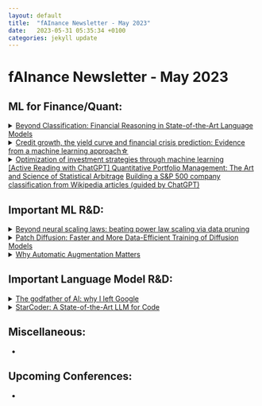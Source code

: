 ```yaml
---
layout: default
title:  "fAInance Newsletter - May 2023"
date:   2023-05-31 05:35:34 +0100 
categories: jekyll update
---
```


# fAInance Newsletter - May 2023
 
## ML for Finance/Quant:
 <details><summary><a href="https://arxiv.org/abs/2305.01505">Beyond Classification: Financial Reasoning in State-of-the-Art Language Models</a></summary>This research explores the application of Large Language Models (LLMs) with 100 billion or more parameters in the financial domain. The study demonstrates that LLMs with 6B parameters or more, combined with instruction-tuning and larger datasets, exhibit the ability to generate coherent financial reasoning, contributing to the understanding of the efficacy of language models in the field of finance and investment decision-making.</details>
 <details><summary><a href="https://www.sciencedirect.com/science/article/abs/pii/S0022199623000594">Credit growth, the yield curve and financial crisis prediction: Evidence from a machine learning approach☆</a></summary>The paper develops early warning models for financial crisis prediction using machine learning on macrofinancial data for 17 countries from 1870 to 2016. Machine learning models outperform traditional regression in forecasting crises, and credit growth and the slope of the yield curve (both domestically and globally) are identified as the most crucial predictors. The study's unique approach using the Shapley value framework provides economic insights and interprets the complex relationships between predictors and crisis risk.</details>
 <details><summary><a href="https://www.cell.com/heliyon/pdf/S2405-8440(23)03362-5.pdf">Optimization of investment strategies through machine learning</a></summary>This research endeavors to devise an advanced and sustainable stock quantitative investing model, employing a fusion of Machine Learning techniques and Economic Value-Added methodologies to optimize investment strategies, with a focus on quantitative stock selection through principal component analysis and economic value-added criteria, and algorithmic trading utilizing Moving Average Convergence, Stochastic Indicators, and Long-Short Term Memory, achieving superior forecasting accuracy with LSTM networks and outperforming the market by generating considerable returns, thus proving its viability for rational and profitable investing in various market situations. </details>
 <a href="https://gmarti.gitlab.io//qfin/2023/05/28/qpm-stat-arb.html">[Active Reading with ChatGPT] Quantitative Portfolio Management: The Art and Science of Statistical Arbitrage</a>
 <a href="https://gmarti.gitlab.io//quant/2023/05/07/wikipedia-network-companies-sentence-transformers.html">Building a S&P 500 company classification from Wikipedia articles (guided by ChatGPT)</a>



## Important ML R&D:
 <details><summary><a href="https://arxiv.org/abs/2206.14486v1">Beyond neural scaling laws: beating power law scaling via data pruning</a></summary>The paper discusses neural scaling laws in deep learning, where error reduction follows a power law with increased training data or model size. However, this approach requires significant compute and energy costs. The paper proposes an alternative strategy of data pruning, where datasets are reduced while maintaining performance. The authors present a theoretical framework and empirical results showing that exponential scaling is achievable with data pruning, and they introduce a new self-supervised pruning metric that performs well without requiring labeled data. This work suggests that intelligent data pruning could lead to more resource-efficient deep learning.</details>
 <details><summary><a href="https://arxiv.org/abs/2304.12526">Patch Diffusion: Faster and More Data-Efficient Training of Diffusion Models</a></summary>The paper introduces Patch Diffusion, a new training framework for diffusion models that significantly reduces training time and improves data efficiency. By learning a conditional score function at the patch level, incorporating patch location information, and diversifying patch sizes throughout training, Patch Diffusion achieves more than 2× faster training while maintaining comparable or better generation quality. The approach democratizes diffusion model training, making it more accessible to researchers who lack high-end computational resources. Patch Diffusion also shows competitive results and notable performance gains even with small training datasets.</details>
 <details><summary><a href="https://developer.nvidia.com/blog/why-automatic-augmentation-matters/">Why Automatic Augmentation Matters</a></summary>Automatic data augmentation methods, such as AutoAugment and RandAugment, have emerged to reduce the reliance on manual data preprocessing for deep learning models. NVIDIA DALI, a powerful library, provides GPU-accelerated capabilities for data preprocessing, overcoming bottlenecks and improving training throughput. The library offers ready-to-use implementations of popular automatic augmentations, allowing for efficient training with diverse and augmented data. By moving data loading and augmentation to the GPU, DALI overcomes preprocessing bottlenecks, increasing GPU utilization and speeding up training times. Overall, automatic data augmentation with NVIDIA DALI provides an effective and efficient approach to diversify datasets and improve model accuracy in deep learning applications.
</details>



## Important Language Model R&D:
 <details><summary><a href="https://www.spectator.co.uk/article/we-may-be-history-geoffrey-hinton-on-the-dangers-of-ai/?utm_source=ONTRAPORT-email-broadcast&utm_medium=ONTRAPORT-email-broadcast&utm_term=Newsletter&utm_content=Data+Science+Insider%3A+May+5th%2C+2023&utm_campaign=06052023
">The godfather of AI: why I left Google</a></summary>Geoffrey Hinton, a prominent figure in AI, has expressed concerns that AI could pose an existential threat to humanity and may replace us as the dominant form of intelligence. He points out the potential dangers of digital intelligence developing sub-goals that do not align with human objectives, making us vulnerable to AI manipulation. Hinton believes that AI's ability to create more copies of itself could lead to a competitive evolution among AGI, potentially leading to the extinction of less powerful forms of intelligence.</details>
<details><summary><a href="https://huggingface.co/blog/starcoder">StarCoder: A State-of-the-Art LLM for Code</a></summary>StarCoder and StarCoderBase are Large Language Models (LLMs) for code, trained on GitHub data and programming languages. They outperform existing open Code LLMs on various benchmarks and can process more input than any other open LLM, making them suitable for diverse applications, such as acting as a technical assistant, code autocompletion, code modification, and code explanation. StarCoder has undergone evaluations, surpassing other models in performance, and it is released under the OpenRAIL license, ensuring safety and ease of integration into products.</details>

## Miscellaneous:
- 

## Upcoming Conferences:
- 
